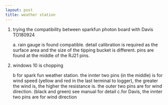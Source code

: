 ```yaml
---
layout: post
title: weather station
---
```


1. trying the compatibility between sparkfun photon board with Davis  TO180924

   a. rain gauge is found compatible. detail calibration is required as the surface area and the size of the tipping bucket is different.
pins are found at the middle of the RJ21 pins.

   

1. windows 10  is chopping

   b for spark fun weather station. the innter two pins (in the middle) is for wind speed (yellow and red in the last terminal to logger), the greater the wind is, the higher the resistance is.
the outer two pins are for wind direction. (black and green)  see manual for detail
   c.for Davis, the innter two pins are for wind direction

